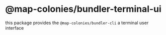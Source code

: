 # @map-colonies/bundler-terminal-ui
this package provides the `@map-colonies/bundler-cli` a terminal user interface
